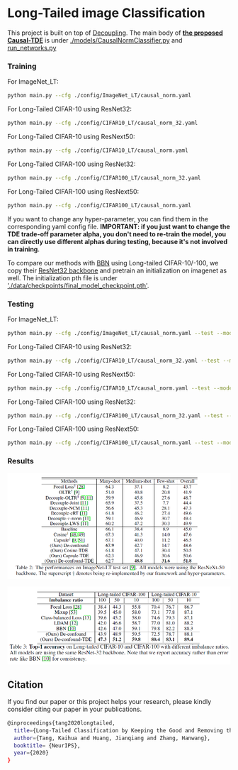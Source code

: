 # Long-Tailed image Classification

This project is built on top of [Decoupling](https://github.com/facebookresearch/classifier-balancing). The main body of **[the proposed Causal-TDE](https://kaihuatang.github.io/Files/long-tail.pdf)** is under [./models/CausalNormClassifier.py](models/CausalNormClassifier.py) and [run_networks.py](run_networks.py) 


### Training
For ImageNet_LT: 
```bash
python main.py --cfg ./config/ImageNet_LT/causal_norm.yaml
```

For Long-Tailed CIFAR-10 using ResNet32:
```bash
python main.py --cfg ./config/CIFAR10_LT/causal_norm_32.yaml
```

For Long-Tailed CIFAR-10 using ResNext50:
```bash
python main.py --cfg ./config/CIFAR10_LT/causal_norm.yaml
```

For Long-Tailed CIFAR-100 using ResNet32:
```bash
python main.py --cfg ./config/CIFAR100_LT/causal_norm_32.yaml
```

For Long-Tailed CIFAR-100 using ResNext50:
```bash
python main.py --cfg ./config/CIFAR100_LT/causal_norm.yaml
```

If you want to change any hyper-parameter, you can find them in the corresponding yaml config file. **IMPORTANT: if you just want to change the TDE trade-off parameter alpha, you don't need to re-train the model, you can directly use different alphas during testing, because it's not involved in training**.

To compare our methods with [BBN](https://github.com/Megvii-Nanjing/BBN) using Long-tailed CIFAR-10/-100, we copy their [ResNet32 backbone](https://github.com/Megvii-Nanjing/BBN/tree/master/lib/backbone) and pretrain an initialization on imagenet as well. The initialization pth file is under ['./data/checkpoints/final_model_checkpoint.pth'](data/checkpoints).

### Testing
For ImageNet_LT: 
```bash
python main.py --cfg ./config/ImageNet_LT/causal_norm.yaml --test --model_dir ./logs/ImageNet_LT/models/your_model
```

For Long-Tailed CIFAR-10 using ResNet32:
```bash
python main.py --cfg ./config/CIFAR10_LT/causal_norm_32.yaml --test --model_dir ./logs/ImageNet_LT/models/your_model
```

For Long-Tailed CIFAR-10 using ResNext50:
```bash
python main.py --cfg ./config/CIFAR10_LT/causal_norm.yaml --test --model_dir ./logs/ImageNet_LT/models/your_model
```

For Long-Tailed CIFAR-100 using ResNet32:
```bash
python main.py --cfg ./config/CIFAR100_LT/causal_norm_32.yaml --test --model_dir ./logs/ImageNet_LT/models/your_model
```

For Long-Tailed CIFAR-100 using ResNext50:
```bash
python main.py --cfg ./config/CIFAR100_LT/causal_norm.yaml --test --model_dir ./logs/ImageNet_LT/models/your_model
```

### Results

![alt text](imagenet-lt.png "from 'Long-Tailed Classification by Keeping the Good and Removing the Bad Momentum Causal Effect'")

![alt text](long-tailed-cifar.png "from 'Long-Tailed Classification by Keeping the Good and Removing the Bad Momentum Causal Effect'")

## Citation
If you find our paper or this project helps your research, please kindly consider citing our paper in your publications.
```bash
@inproceedings{tang2020longtailed,
  title={Long-Tailed Classification by Keeping the Good and Removing the Bad Momentum Causal Effect},
  author={Tang, Kaihua and Huang, Jianqiang and Zhang, Hanwang},
  booktitle= {NeurIPS},
  year={2020}
}
```